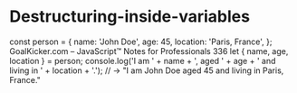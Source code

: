 # Destructuring-inside-variables
const person = {
 name: 'John Doe',
 age: 45,
 location: 'Paris, France',
};
GoalKicker.com – JavaScript™ Notes for Professionals 336
let { name, age, location } = person;
console.log('I am ' + name + ', aged ' + age + ' and living in ' + location + '.');
// -> "I am John Doe aged 45 and living in Paris, France."

